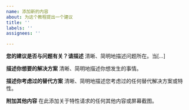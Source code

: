 ```yaml
---
name: 添加新的内容
about: 为这个教程提出一个建议
title: ''
labels: ''
assignees: ''

---
```


**您的建议是否与问题有关？请描述**
清晰、简明地描述问题所在。当[…]

**描述你想要的解决方案**
清晰、简明地描述你想发生的事情。

**描述你考虑过的替代方案**
清晰、简明地描述您考虑过的任何替代解决方案或特性。

**附加其他内容**
在此添加关于特性请求的任何其他内容或屏幕截图。

